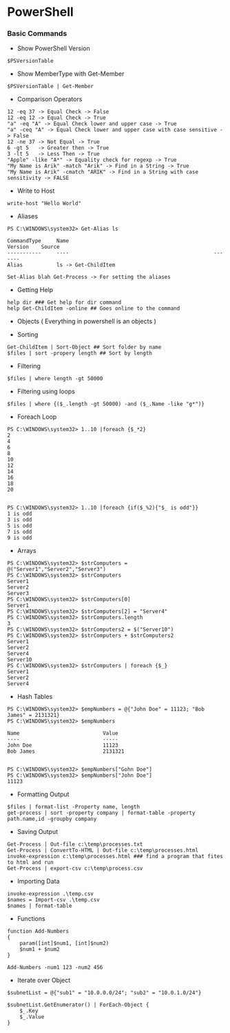 # PowerShell

### Basic Commands

- Show PowerShell Version

```
$PSVersionTable
```

- Show MemberType with Get-Member

```
$PSVersionTable | Get-Member
```

- Comparison Operators

```
12 -eq 37 -> Equal Check -> False
12 -eq 12 -> Equal Check -> True
"a" -eq "A" -> Equal Check lower and upper case -> True
"a" -ceq "A" -> Equal Check lower and upper case with case sensitive -> False
12 -ne 37 -> Not Equal -> True
6 -gt 5   -> Greater then -> True
3 -lt 5   -> Less Then -> True
"Apple" -like "A*" -> Equality check for regexp -> True
"My Name is Arik" -match "Arik" -> Find in a String -> True
"My Name is Arik" -cmatch "ARIK" -> Find in a String with case sensitivity -> FALSE
```

- Write to Host

```
write-host "Hello World"
```

- Aliases

```
PS C:\WINDOWS\system32> Get-Alias ls

CommandType     Name                                               Version    Source
-----------     ----                                               -------
Alias           ls -> Get-ChildItem

Set-Alias blah Get-Process -> For setting the aliases

```

- Getting Help

```
help dir ### Get help for dir command
help Get-ChildItem -online ## Goes online to the command
```

- Objects ( Everything in powershell is an objects )

- Sorting

```
Get-ChildItem | Sort-Object ## Sort folder by name
$files | sort -propery length ## Sort by length
```

- Filtering

```
$files | where length -gt 50000
```

- Filtering using loops

```
$files | where {($_.length -gt 50000) -and ($_.Name -like "g*")}
```

- Foreach Loop

```
PS C:\WINDOWS\system32> 1..10 |foreach {$_*2}
2
4
6
8
10
12
14
16
18
20


PS C:\WINDOWS\system32> 1..10 |foreach {if($_%2){"$_ is odd"}}
1 is odd
3 is odd
5 is odd
7 is odd
9 is odd
```

- Arrays

```
PS C:\WINDOWS\system32> $strComputers = @("Server1","Server2","Server3")
PS C:\WINDOWS\system32> $strComputers
Server1
Server2
Server3
PS C:\WINDOWS\system32> $strComputers[0]
Server1
PS C:\WINDOWS\system32> $strComputers[2] = "Server4"
PS C:\WINDOWS\system32> $strComputers.length
3
PS C:\WINDOWS\system32> $strComputers2 = $("Server10")
PS C:\WINDOWS\system32> $strComputers + $strComputers2
Server1
Server2
Server4
Server10
PS C:\WINDOWS\system32> $strComputers | foreach {$_}
Server1
Server2
Server4
```

- Hash Tables

```
PS C:\WINDOWS\system32> $empNumbers = @{"John Doe" = 11123; "Bob James" = 2131321}
PS C:\WINDOWS\system32> $empNumbers

Name                           Value
----                           -----
John Doe                       11123
Bob James                      2131321


PS C:\WINDOWS\system32> $empNumbers["Gohn Doe"]
PS C:\WINDOWS\system32> $empNumbers["John Doe"]
11123
```

- Formatting Output

```
$files | format-list -Property name, length
get-process | sort -property company | format-table -property path.name,id -groupby company
```

- Saving Output

```
Get-Process | Out-file c:\temp\processes.txt
Get-Process | ConvertTo-HTML | Out-file c:\temp\processes.html
invoke-expression c:\temp\processes.html ### find a program that fites to html and run
Get-Process | export-csv c:\temp\process.csv
```

- Importing Data

```
invoke-expression .\temp.csv
$names = Import-csv .\temp.csv
$names | format-table
```

- Functions

```
function Add-Numbers
{
    param([int]$num1, [int]$num2)
    $num1 + $num2
}

Add-Numbers -num1 123 -num2 456
```

- Iterate over Object

```
$subnetList = @{"sub1" = "10.0.0.0/24"; "sub2" = "10.0.1.0/24"}

$subnetList.GetEnumerator() | ForEach-Object {
    $_.Key
    $_.Value
}
```
